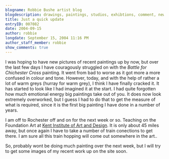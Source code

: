 ```yaml
---
blogname: Robbie Bushe artist blog
blogdescription: drawings, paintings, studios, exhibtions, comment, news as they happen to Robbie Bushe
title: Just a quick update
entryID: 007082
date: 2004-09-15
author: robbie
longdate: September 15, 2004 11:16 PM
author_staff_member: robbie
show_comments: true
---
```


<p>I was hoping to have new pictures of recent paintings up by now, but over the last few days I have couragously struggled on with the <em>Battle for Chichester Cross</em> painting. It went from bad to worse as it got more a more confused in colour and tone. However, today, and with the help of rather a lot of warm greys (hurray for warm grey), I think I have finally cracked it. It has started to look like I had imagined it at the start. I had quite forgotten how much emotional energy big paintings take out of you. It does now look extremely overworked, but I guess I had to do that to get the measure of what is required, since it is the first big painting I have done in a number of years.</p>

<p>I am off to Rochester off and on for the next week or so. Teaching on the Foundation Art at <a href="http://www.kiad.ac.uk/">Kent Institute of Art and Design</a>. It is only about 45 miles away, but once again I have to take a number of train conections to get there. I am sure all this train hopping will come out somewhere in the art..</p>

<p>So, probably wont be doing much painting over the next week, but I will try to get some images of my recent work up on the site soon.</p>

